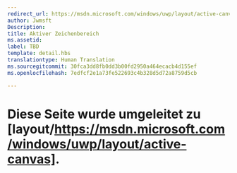 ```yaml
---
redirect_url: https://msdn.microsoft.com/windows/uwp/layout/active-canvas
author: Jwmsft
Description: 
title: Aktiver Zeichenbereich
ms.assetid: 
label: TBD
template: detail.hbs
translationtype: Human Translation
ms.sourcegitcommit: 30fca3dd8fb0dd3b00fd2950a464ecacb4d155ef
ms.openlocfilehash: 7edfcf2e1a73fe522693c4b328d5d72a8759d5cb

---
```


# Diese Seite wurde umgeleitet zu [layout/https://msdn.microsoft.com/windows/uwp/layout/active-canvas].


<!--HONumber=Aug16_HO3-->


